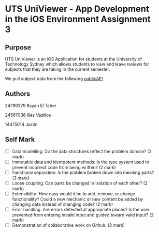 # UTS UniViewer - App Development in the iOS Environment Assignment 3

## Purpose
UTS UniViewer is an iOS Application for students at the University of Technology Sydney which allows students to view and leave reviews for subjects that they are taking in the current semester.

We pull subject data from the following [publicAPI](https://cis-admin-api.uts.edu.au/subject-outlines/index.cfm/)

## Authors
24799379 Rayan El Taher

24567036 Ilias Vasiliou

14475014 Justin

## Self Mark
- [ ] Data modelling: Do the data structures reflect the problem domain? (2 mark)  
- [ ] Immutable data and idempotent methods: Is the type system used to prevent incorrect code from being written? (2 mark)  
- [ ] Functional separation: Is the problem broken down into meaning parts? (3 mark)  
- [ ] Loose coupling: Can parts be changed in isolation of each other? (2 mark)  
- [ ] Extensibility: How easy would it be to add, remove, or change functionality? Could a new  mechanic or new content be added by changing data instead of changing code? (2 mark)  
- [ ] Error handling: Are errors detected at appropriate places? Is the user prevented from  entering invalid input and guided toward valid input? (2 mark)  
- [ ] Demonstration of collaborative work on Github. (2 mark)
